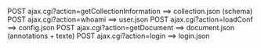 POST ajax.cgi?action=getCollectionInformation ==> collection.json (schema)
POST ajax.cgi?action=whoami ==> user.json
POST ajax.cgi?action=loadConf ==> config.json
POST ajax.cgi?action=getDocument ==> document.json (annotations + texte)
POST ajax.cgi?action=login ==> login.json
